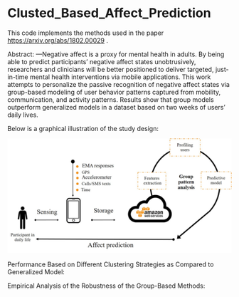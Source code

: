 # Clusted_Based_Affect_Prediction

This code implements the methods used in the paper https://arxiv.org/abs/1802.00029 .

Abstract:
—Negative affect is a proxy for mental health in adults. By being able to predict participants’ negative affect states unobtrusively, researchers and clinicians will be better positioned to deliver targeted, just-in-time mental health interventions via mobile applications. This work attempts to personalize the passive recognition of negative affect states via group-based modeling of user behavior patterns captured from mobility, communication, and activity patterns. Results show that group models outperform generalized models in a dataset based on two weeks of users’ daily lives.


Below is a graphical illustration of the study design:

![Optional Text](https://github.com/Mawul4j/Clusted_Based_Affect_Prediction/blob/master/figures/design.jpg)

Performance Based on Different Clustering Strategies as Compared to Generalized Model:


Empirical Analysis of the Robustness of the Group-Based Methods:


